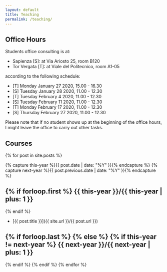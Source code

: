 ```yaml
---
layout: default
title: Teaching
permalink: /teaching/
---
```


Office Hours
------------

Students office consulting is at:

* Sapienza [S]: at Via Ariosto 25, room B120
* Tor Vergata [T]: at Viale del Politecnico, room A1-05

according to the following schedule:

* [T] Monday January 27 2020,  15.00 - 16.30
* [S] Tuesday January 28 2020,  11.00 - 12.30
* [T] Tuesday February 4 2020, 11.00 - 12.30
* [S] Tuesday February 11 2020, 11.00 - 12.30
* [T] Monday February 17 2020, 11.00 - 12.30
* [S] Thursday February 27 2020, 11.00 - 12.30

Please note that if no student shows up at the beginning of the office hours, I might leave the office to carry out other tasks.

<span style="color: red; font-weight: bold;">
</span>


Courses
-------

{% for post in site.posts  %}

{% capture this-year %}{{ post.date | date: "%Y" }}{% endcapture %}
{% capture next-year %}{{ post.previous.date | date: "%Y" }}{% endcapture %}

{% if forloop.first %}
{{ this-year }}/{{ this-year | plus: 1 }}
---------------
{% endif %}

* [{{ post.title }}]({{ site.url }}/{{ post.url }})

{% if forloop.last %}
{% else %}
{% if this-year != next-year %}
{{ next-year }}/{{ next-year | plus: 1 }}
---------------
{% endif %}
{% endif %}
{% endfor %}